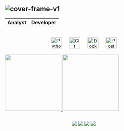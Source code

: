 ![cover-frame-v1](https://github.com/user-attachments/assets/88aa777f-018e-4474-ade1-a29bea4f6903)
---
<div align="center">
  <table>
    <tr>
      <td align="center">
        <b> Analyst </b>
      </td>
      <td align="center">
        <b> Developer </b>
      </td>
    </tr>
  </table>

  <br>
  
  <img height="35em" alt="Python Icon" src="https://github.com/user-attachments/assets/c24246f3-44fa-4e26-885a-31a7da21393d">
  &nbsp;&nbsp;&nbsp;&nbsp;
  <img height="35em" alt="Git Icon" src="https://github.com/user-attachments/assets/a7323d3e-df51-4d8f-b78a-a85ffe78dbbf">
  &nbsp;&nbsp;&nbsp;&nbsp;
  <img height="35em" alt="Docker Icon" src="https://github.com/user-attachments/assets/d8547a85-238b-4b5a-92ab-d1ca00477479">
  &nbsp;&nbsp;&nbsp;&nbsp;
  <img height="35em" alt="Postman Icon" src="https://github.com/user-attachments/assets/9c9161b0-8e23-4962-bf50-1fcc2ba5abcd">
  
</div>

<br>
  
<div>
  <a href="https://github.com/jpcaparroz">
  <img height="180em" src="https://github-readme-stats.vercel.app/api?username=jpcaparroz&show_icons=true&theme=graywhite&include_all_commits=true&count_private=true"/>
  <img height="180em" src="https://github-readme-stats.vercel.app/api/top-langs/?username=jpcaparroz&layout=compact&langs_count=7&theme=graywhite"/>
</div>
  
<h2> </h2>
  
<div>
  <p align="center">
    <a href="https://www.linkedin.com/in/jo%C3%A3o-pedro-dias-caparroz-2b19a1161/" target="_blank"><img src="https://img.shields.io/badge/-LinkedIn-%230077B5?style=for-the-badge&logo=linkedin&logoColor=white" target="_blank"></a> 
    <a href = "mailto:jpkook2011@gmail.com"><img src="https://img.shields.io/badge/-Gmail-%23333?style=for-the-badge&logo=gmail&logoColor=white" target="_blank"></a>
    <a href="https://instagram.com/joaooo0" target="_blank"><img src="https://img.shields.io/badge/-Instagram-%23E4405F?style=for-the-badge&logo=instagram&logoColor=white" target="_blank"></a>
      <a href="https://twitter.com/jpcaparroz" target="_blank"><img src="https://img.shields.io/badge/Twitter-1DA1F2?style=for-the-badge&logo=twitter&logoColor=white" target="_blank"></a>
  </p>
</div>
